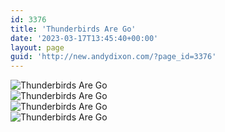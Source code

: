 ```yaml
---
id: 3376
title: 'Thunderbirds Are Go'
date: '2023-03-17T13:45:40+00:00'
layout: page
guid: 'http://new.andydixon.com/?page_id=3376'
---
```


![Thunderbirds Are Go](https://i0.wp.com/assets.g8x2.ldn.idrivee2-23.com/posters/Thunderbirds%20Are%20Go%2001.jpg?w=1200&ssl=1 "Thunderbirds Are Go")  
![Thunderbirds Are Go](https://i0.wp.com/assets.g8x2.ldn.idrivee2-23.com/posters/Thunderbirds%20Are%20Go%2002.jpg?w=1200&ssl=1 "Thunderbirds Are Go")  
![Thunderbirds Are Go](https://i0.wp.com/assets.g8x2.ldn.idrivee2-23.com/posters/Thunderbirds%20Are%20Go%2003.jpg?w=1200&ssl=1 "Thunderbirds Are Go")  
![Thunderbirds Are Go](https://i0.wp.com/assets.g8x2.ldn.idrivee2-23.com/posters/Thunderbirds%20Are%20Go%2004.jpg?w=1200&ssl=1 "Thunderbirds Are Go")